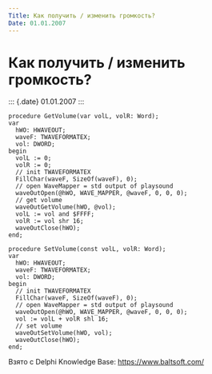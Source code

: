 ```yaml
---
Title: Как получить / изменить громкость?
Date: 01.01.2007
---
```



Как получить / изменить громкость?
==================================

::: {.date}
01.01.2007
:::

    procedure GetVolume(var volL, volR: Word);
    var
      hWO: HWAVEOUT;
      waveF: TWAVEFORMATEX;
      vol: DWORD;
    begin
      volL := 0;
      volR := 0;
      // init TWAVEFORMATEX
      FillChar(waveF, SizeOf(waveF), 0);
      // open WaveMapper = std output of playsound
      waveOutOpen(@hWO, WAVE_MAPPER, @waveF, 0, 0, 0);
      // get volume
      waveOutGetVolume(hWO, @vol);
      volL := vol and $FFFF;
      volR := vol shr 16;
      waveOutClose(hWO);
    end;
     
    procedure SetVolume(const volL, volR: Word);
    var
      hWO: HWAVEOUT;
      waveF: TWAVEFORMATEX;
      vol: DWORD;
    begin
      // init TWAVEFORMATEX
      FillChar(waveF, SizeOf(waveF), 0);
      // open WaveMapper = std output of playsound
      waveOutOpen(@hWO, WAVE_MAPPER, @waveF, 0, 0, 0);
      vol := volL + volR shl 16;
      // set volume
      waveOutSetVolume(hWO, vol);
      waveOutClose(hWO);
    end;

Взято с Delphi Knowledge Base: <https://www.baltsoft.com/>
